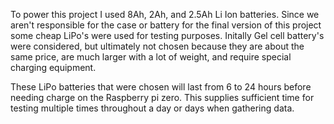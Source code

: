 To power this project I used 8Ah, 2Ah, and 2.5Ah Li Ion batteries. Since we aren't responsible for the case or battery for the final version of this project some cheap LiPo's were used for testing purposes. Initally Gel cell battery's were 
considered, but ultimately not chosen because they are about the same price, are much larger with a lot of weight, and require special charging equipment.

These LiPo batteries that were chosen will last from 6 to 24 hours before needing charge on the Raspberry pi zero.
This supplies sufficient time for testing multiple times throughout a day or days when gathering data. 
